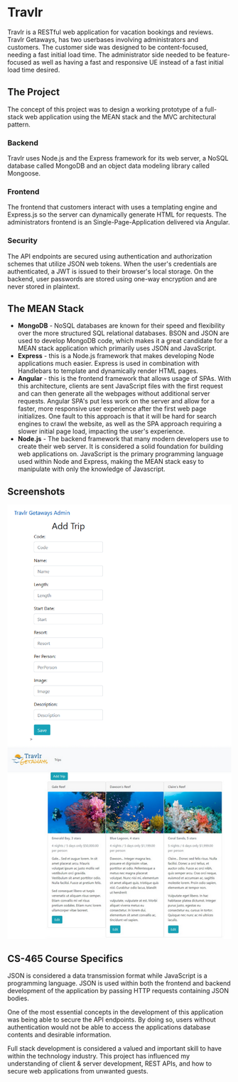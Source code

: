 # Travlr

Travlr is a RESTful web application for vacation bookings and reviews. Travlr Getaways, has two userbases involving administrators and customers. The customer side was designed to be content-focused, needing a fast initial load time. The administrator side needed to be feature-focused as well as having a fast and responsive UE instead of a fast initial load time desired.

## The Project

The concept of this project was to design a working prototype of a full-stack web application using the MEAN stack and the MVC architectural pattern.

### Backend

Travlr uses Node.js and the Express framework for its web server, a NoSQL database called MongoDB and an object data modeling library called Mongoose.

### Frontend

The frontend that customers interact with uses a templating engine and Express.js so the server can dynamically generate HTML for requests. The administrators frontend is an Single-Page-Application delivered via Angular.

### Security

The API endpoints are secured using authentication and authorization schemes that utilize JSON web tokens. When the user's credentials are authenticated, a JWT is issued to their browser's local storage. On the backend, user passwords are stored using one-way encryption and are never stored in plaintext.

## The MEAN Stack

- **MongoDB** - NoSQL databases are known for their speed and flexibility over the more structured SQL relational databases. BSON and JSON are used to develop MongoDB code, which makes it a great candidate for a MEAN stack application which primarily uses JSON and JavaScript.
- **Express** - this is a Node.js framework that makes developing Node applications much easier. Express is used in combination with Handlebars to template and dynamically render HTML pages.
- **Angular** - this is the frontend framework that allows usage of SPAs. With this architecture, clients are sent JavaScript files with the first request and can then generate all the webpages without additional server requests. Angular SPA's put less work on the server and allow for a faster, more responsive user experience after the first web page initializes. One fault to this approach is that it will be hard for search engines to crawl the website, as well as the SPA approach requiring a slower initial page load, impacting the user's experience.
- **Node.js** - The backend framework that many modern developers use to create their web server. It is considered a solid foundation for building web applications on. JavaScript is the primary programming language used within Node and Express, making the MEAN stack easy to manipulate with only the knowledge of Javascript.

## Screenshots 

![Edit Page](screenshots/EditPage.png)
![Trips List Page](screenshots/TripsList.png)

## CS-465 Course Specifics

JSON is considered a data transmission format while JavaScript is a programming language. JSON is used within both the frontend and backend development of the application by passing HTTP requests containing JSON bodies.

One of the most essential concepts in the development of this application was being able to secure the API endpoints. By doing so, users without authentication would not be able to access the applications database contents and desirable information. 

Full stack development is considered a valued and important skill to have within the technology industry. This project has influenced my understanding of client & server development, REST APIs, and how to secure web applications from unwanted guests.

